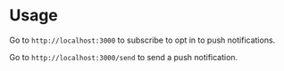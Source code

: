 # Usage

Go to `http://localhost:3000` to subscribe to opt in to push notifications.

Go to `http://localhost:3000/send` to send a push notification.
